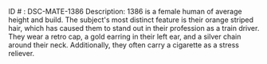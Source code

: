 ID # : DSC-MATE-1386
Description: 1386 is a female human of average height and build. The subject's most distinct feature is their orange striped hair, which has caused them to stand out in their profession as a train driver. They wear a retro cap, a gold earring in their left ear, and a silver chain around their neck. Additionally, they often carry a cigarette as a stress reliever.